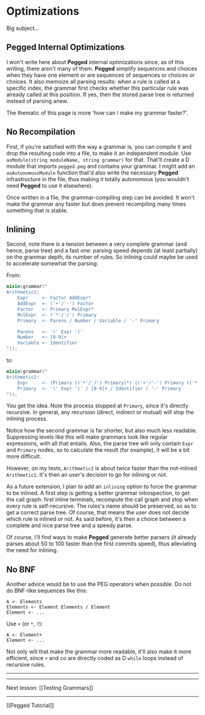 Optimizations
=============

Big subject...

Pegged Internal Optimizations
-----------------------------

I won't write here about **Pegged** internal optimizations since, as of this writing, there aren't many of them. **Pegged** simplify sequences and choices when they have one element or are sequences of sequences or choices or choices. It also memoize all parsing results: when a rule is called at a specific index, the grammar first checks whether this particular rule was already called at this position. If yes, then the stored parse tree is returned instead of parsing anew.

The thematic of this page is more 'how can I make my grammar faster?'.

No Recompilation
----------------

First, if you're satisfied with the way a grammar is, you can compile it and drop the resulting code into a file, to make it an independent module. Use `asModule(string moduleName, string grammar)` for that. That'll create a D module that imports `pegged.peg` and contains your grammar. I might add an `asAutonomousModule` function that'd also write the necessary **Pegged** infrastructure in the file, thus making it totally autonomous (you wouldn't need **Pegged** to use it elsewhere).

Once written in a file, the grammar-compiling step can be avoided. It won't make the grammar any faster but does prevent recompiling many times something that is stable.

Inlining
--------

Second, note there is a tension between a very complete grammar (and hence, parse tree) and a fast one: parsing speed depends (at least partially) on the grammar depth, its number of rules. So inlining could maybe be used to accelerate somewhat the parsing:

From:
```d
mixin(grammar("
Arithmetic1:
    Expr     <- Factor AddExpr*
    AddExpr  <- ('+'/'-') Factor
    Factor   <- Primary MulExpr*
    MulExpr  <- ('*'/'/') Primary
    Primary  <- Parens / Number / Variable / '-' Primary

    Parens   <- '(' Expr ')'
    Number   <~ [0-9]+
    Variable <- Identifier
"));
```

to:
```d
mixin(grammar("
Arithmetic2:
    Expr     <- (Primary (('*'/'/') Primary)*) (('+'/'-') Primary (('*'/'/') Primary)*)*
    Primary  <- '(' Expr ')' / [0-9]+ / Identifier / '-' Primary
"));
```

You get the idea. Note the process stopped at `Primary`, since it's directly recursive. In general, any recursion (direct, indirect or mutual) will stop the inlining process.

Notice how the second grammar is far shorter, but also much less readable. Suppressing levels like this will make grammars look like regular expressions, with all that entails. Also, the parse tree will only contain `Expr` and `Primary` nodes, so to calculate the result (for example), it will be a bit more difficult.

However, on my tests, `Arithmetic2` is about *twice* faster than the not-inlined `Arithmetic1`. It's then an user's decision to go for inlining or not.

As a future extension, I plan to add an `inlining` option to force the grammar to be inlined. A first step is getting a better grammar introspection, to get the call graph: first inline terminals, recompute the call graph and stop when every rule is self-recursive. The rules's name should be preserved, so as to get a correct parse tree. Of course, that means the user does not decide which rule is inlined or not. As said before, it's then a choice between a complete and nice parse tree and a speedy parse.

Of course, I'll find ways to make **Pegged** generate better parsers (it already parses about 50 to 100 faster than the first commits speed), thus alleviating the need for inlining.

No BNF
------

Another advice would be to use the PEG operators when possible. Do not do BNF-like sequences like this:

```
A <- Elements
Elements <- Element Elements / Element
Element <- ...
```

Use `+` (or `*`, `?`):

```
A <- Element+
Element <- ...
```

Not only will that make the grammar more readable, it'll also make it more efficient, since `+` and co are directly coded as D `while` loops instead of recursive rules.

----------

* * * *
Next lesson: [[Testing Grammars]]

* * * *

[[Pegged Tutorial]]
